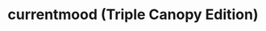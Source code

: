---
ee_id: '4364'
site: '1'
type: '2'
long_id: 2016-076 currentmood
url: 2016-076-currentmood
title: 'currentmood (Triple Canopy Edition) '
year: '2017'
medium: Set of five pigmented inkjet prints on canvas in custom box
commission:
add_credit:
dims: '40" × 24" x 1" (each canvas); 41" × 25" × 9" (box) '
pitch: Box I made 4 Triple Canopy (I wz on the board for many year FYI). Kinda a show
  in a box.
ps: Still some avail
live_url:
related:
youtube:
imgs: currentmood-2016-076-database-dt--2aWe.jpg,currentmood-2016-076-database-dt--dx7F.jpg,currentmood-2016-076-database-dt--4cHh.jpg,currentmood-2016-076-database-dt--F7Kh.jpg,currentmood-2016-076-database-dt--grCI.jpg,currentmood-2016-076-database-dt--FGer.jpg,currentmood-2016-076-database-ih--Lz5b.jpg
subheading:
year2: '2017'
download:
add_credits:
related_code:
layout: things-i-made
---